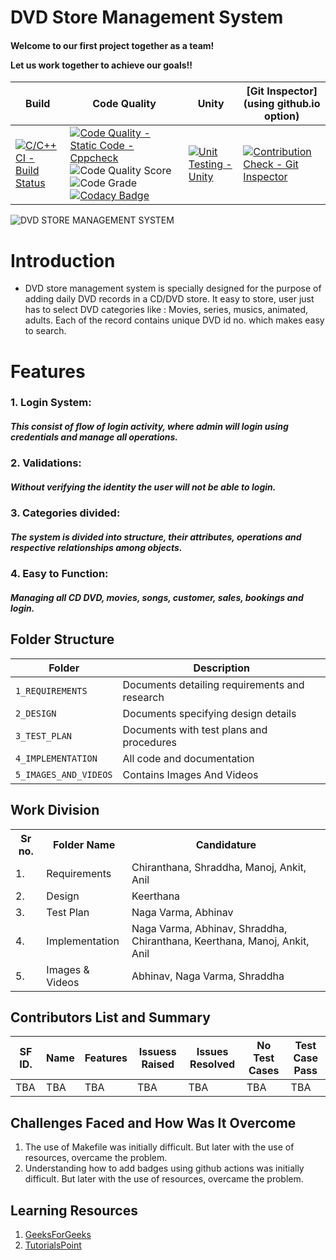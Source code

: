 # DVD Store Management System
<h4>Welcome to our first project together as a team!
  
Let us work together to achieve our goals!!</h4>

Build | Code Quality | Unity | [Git Inspector](using github.io option)
------|--------------|-------|-----------------------------------------
[![C/C++ CI - Build Status](https://github.com/NagaVarmaUppalapati/STEPin-Mini-Project/actions/workflows/c-cpp.yml/badge.svg)](https://github.com/NagaVarmaUppalapati/STEPin-Mini-Project/actions/workflows/c-cpp.yml) | [![Code Quality - Static Code - Cppcheck](https://github.com/NagaVarmaUppalapati/STEPin-Mini-Project/actions/workflows/cppcheck.yml/badge.svg)](https://github.com/NagaVarmaUppalapati/STEPin-Mini-Project/actions/workflows/cppcheck.yml) ![Code Quality Score](https://www.code-inspector.com/project/25229/score/svg) ![Code Grade](https://www.code-inspector.com/project/25229/status/svg) [![Codacy Badge](https://app.codacy.com/project/badge/Grade/d09a959fee56477fb3af5c56dbc3514c)](https://www.codacy.com/gh/NagaVarmaUppalapati/STEPin-Mini-Project/dashboard?utm_source=github.com&amp;utm_medium=referral&amp;utm_content=NagaVarmaUppalapati/STEPin-Mini-Project&amp;utm_campaign=Badge_Grade) | [![Unit Testing - Unity](https://github.com/NagaVarmaUppalapati/STEPin-Mini-Project/actions/workflows/unity.yml/badge.svg)](https://github.com/NagaVarmaUppalapati/STEPin-Mini-Project/actions/workflows/unity.yml)| [![Contribution Check - Git Inspector](https://github.com/NagaVarmaUppalapati/STEPin-Mini-Project/actions/workflows/gitinspector.yml/badge.svg)](https://github.com/NagaVarmaUppalapati/STEPin-Mini-Project/actions/workflows/gitinspector.yml)

![DVD STORE MANAGEMENT SYSTEM]()

# Introduction
- DVD store management system is specially designed for the purpose of adding daily DVD records in a CD/DVD store. It easy to store, user just has to select DVD categories like : Movies, series, musics, animated, adults. Each of the record contains unique DVD id no. which makes easy to search.

<h1>Features</h1>

<h3>1. Login System:</h3><h5>This consist of flow of login activity, where admin will login using credentials and manage all operations.</h5>
  
<h3>2. Validations:</h3><h5>Without verifying the identity the user will not be able to login.</h5>
  
<h3>3. Categories divided:</h3><h5>The system is divided into structure, their attributes, operations and respective relationships among objects.</h5>
  
<h3>4. Easy to Function:</h3><h5>Managing all CD DVD, movies, songs, customer, sales, bookings and login.</h5>


## Folder Structure
Folder             | Description
-------------------| -----------------------------------------
`1_REQUIREMENTS`   | Documents detailing requirements and research
`2_DESIGN`         | Documents specifying design details
`3_TEST_PLAN`      | Documents with test plans and procedures
`4_IMPLEMENTATION` | All code and documentation
`5_IMAGES_AND_VIDEOS`   | Contains Images And Videos

<h2>Work Division</h2>
<table>
  <tr>
    <th>Sr no.</th>
    <th>Folder Name</th>
    <th>Candidature</th>
  </tr>
  <tr>
  <td>1.</td>
  <td>Requirements</td>
    <td>Chiranthana, Shraddha, Manoj, Ankit, Anil</td>
  </tr>
  <tr>
  <td>2.</td>
  <td>Design</td>
    <td>Keerthana</td>
  </tr>
  <tr>
  <td>3.</td>
  <td>Test Plan</td>
    <td>Naga Varma, Abhinav</td>
  </tr>
  <tr>
  <td>4.</td>
  <td>Implementation</td>
    <td>Naga Varma, Abhinav, Shraddha, Chiranthana, Keerthana, Manoj, Ankit, Anil </td>
  </tr>
  <tr>
  <td>5.</td>
    <td>Images & Videos</td>
    <td> Abhinav, Naga Varma, Shraddha</td>
  </tr>
  </table>


## Contributors List and Summary

SF ID. |  Name   |    Features    | Issuess Raised |Issues Resolved|No Test Cases|Test Case Pass
-------|---------|----------------|----------------|---------------|-------------|--------------
TBA | TBA  | TBA    | TBA     | TBA   | TBA   | TBA        

## Challenges Faced and How Was It Overcome

1. The use of Makefile was initially difficult. But later with the use of resources, overcame the problem.
2. Understanding how to add badges using github actions was initially difficult. But later with the use of resources, overcame the problem.

## Learning Resources
1. [GeeksForGeeks](https://www.geeksforgeeks.org/c-programming-language/)
2. [TutorialsPoint](https://www.tutorialspoint.com/cprogramming/index.htm)

